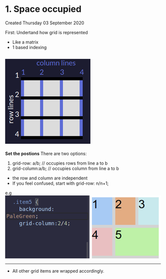 # 1. Space occupied
Created Thursday 03 September 2020

First: Undertand how grid is represented

- Like a matrix
- 1 based indexing

## ![](../../../../../assets/1_Space_occupied-image-1-add3024c.png)
**Set the postions**
There are two options:
1. grid-row: a/b; // occupies rows from line a to b
2. grid-column:a/b; // occupies column from line a to b

- the row and column are independent
- If you feel confused, start with grid-row: n/n+1;

e.g
![](../../../../../assets/1_Space_occupied-image-2-add3024c.png)

---

- All other grid items are wrapped accordingly.
